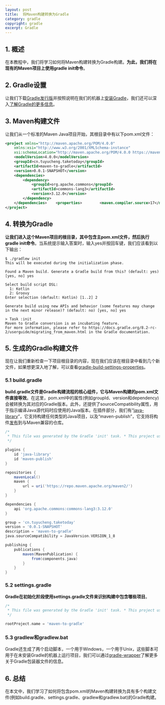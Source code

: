 ```yaml
---
layout: post
title:  将Maven构建转换为Gradle
category: gradle
copyright: gradle
excerpt: Gradle
---
```


## 1. 概述

在本教程中，我们将学习如何将Maven构建转换为Gradle构建。**为此，我们将在现有的Maven项目上使用gradle init命令**。

## 2. Gradle设置

让我们下载[Gradle发行版](https://gradle.org/releases/)并按照说明在我们的机器上[安装Gradle](https://gradle.org/install/)，我们还可以深入[了解Gradle的更多信息](https://www.baeldung.com/gradle)。

## 3. Maven构建文件

让我们从一个标准的Maven Java项目开始，其根目录中有以下pom.xml文件：

```xml
<project xmlns="http://maven.apache.org/POM/4.0.0"
    xmlns:xsi="http://www.w3.org/2001/XMLSchema-instance"
    xsi:schemaLocation="http://maven.apache.org/POM/4.0.0 https://maven.apache.org/xsd/maven-4.0.0.xsd">
    <modelVersion>4.0.0</modelVersion>
    <groupId>cn.tuyucheng.taketoday</groupId>
    <artifactId>maven-to-gradle</artifactId>
    <version>0.0.1-SNAPSHOT</version>
    <dependencies>
        <dependency>
            <groupId>org.apache.commons</groupId>
            <artifactId>commons-lang3</artifactId>
            <version>3.12.0</version>
        </dependency>
    </dependencies>    <properties>        <maven.compiler.source>17</maven.compiler.source>        <maven.compiler.target>17</maven.compiler.target>    </properties>
</project>
```

## 4. 转换为Gradle

**让我们进入这个Maven项目的根目录，其中包含主pom.xml文件，然后执行gradle init命令**。当系统提示输入答案时，输入yes并按回车键，我们应该看到以下输出：

```shell
$ ./gradlew init
This will be executed during the initialization phase.

Found a Maven build. Generate a Gradle build from this? (default: yes) [yes, no] yes

Select build script DSL:
  1: Kotlin
  2: Groovy
Enter selection (default: Kotlin) [1..2] 2

Generate build using new APIs and behavior (some features may change in the next minor release)? (default: no) [yes, no] yes

> Task :init
Maven to Gradle conversion is an incubating feature.
For more information, please refer to https://docs.gradle.org/8.2-rc-2/userguide/migrating_from_maven.html in the Gradle documentation.
```

## 5. 生成的Gradle构建文件

现在让我们重新检查一下项目根目录的内容，现在我们应该在根目录中看到几个新文件，如果想更深入地了解，可以查看[gradle-build-settings-properties](https://www.baeldung.com/gradle-build-settings-properties)。

### 5.1 build.gradle

**build.gradle文件是Gradle构建流程的核心组件，它与Maven构建的pom.xml文件直接等效**。在这里，pom.xml中的属性(例如groupId、version和dependency)会被转换为其对应的Gradle版本。此外，还提供了sourceCompatibility属性，用于指示编译Java源代码时应使用的Java版本。在插件部分，我们有“[java-library](https://docs.gradle.org/current/userguide/java_library_plugin.html)”，它支持构建任何类型的Java项目，以及“maven-publish”，它支持将构件[发布](https://docs.gradle.org/current/userguide/publishing_setup.html#publishing_components)到与Maven兼容的仓库。

```groovy
/*
 * This file was generated by the Gradle 'init' task. * This project uses @Incubating APIs which are subject to change.
 */

plugins {
    id 'java-library'
    id 'maven-publish'
}

repositories {
    mavenLocal()
    maven {
        url = uri('https://repo.maven.apache.org/maven2/')
    }
}

dependencies {
    api 'org.apache.commons:commons-lang3:3.12.0'
}

group = 'cn.tuyucheng.taketoday'
version = '0.0.1-SNAPSHOT'
description = 'maven-to-gradle'
java.sourceCompatibility = JavaVersion.VERSION_1_8

publishing {
    publications {
        maven(MavenPublication) {
            from(components.java)
        }
    }
}
```

### 5.2 settings.gradle

**Gradle在初始化阶段使用settings.gradle文件来识别构建中包含哪些项目**。

```groovy
/*
 * This file was generated by the Gradle 'init' task. * This project uses @Incubating APIs which are subject to change.
 */

rootProject.name = 'maven-to-gradle'
```

### 5.3 gradlew和gradlew.bat

Gradle还生成了两个启动脚本，一个用于Windows，一个用于Unix，这些脚本可用于在未安装Gradle的机器上运行项目，我们可以通过[gradle-wrapper](https://www.baeldung.com/gradle-wrapper)了解更多关于Gradle包装器文件的信息。

## 6. 总结

在本文中，我们学习了如何将包含pom.xml的Maven构建转换为具有多个构建文件(例如build.gradle、settings.gradle、gradlew和gradlew.bat)的Gradle构建。